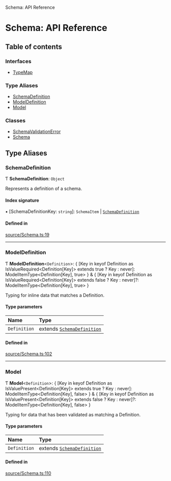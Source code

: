 Schema: API Reference

# Schema: API Reference

## Table of contents

### Interfaces

- [TypeMap](interfaces/TypeMap.md)

### Type Aliases

- [SchemaDefinition](README.md#schemadefinition)
- [ModelDefinition](README.md#modeldefinition)
- [Model](README.md#model)

### Classes

- [SchemaValidationError](classes/SchemaValidationError.md)
- [Schema](classes/Schema.md)

## Type Aliases

### SchemaDefinition

Ƭ **SchemaDefinition**: `Object`

Represents a definition of a schema.

#### Index signature

▪ [SchemaDefinitionKey: `string`]: `SchemaItem` \| [`SchemaDefinition`](README.md#schemadefinition)

#### Defined in

[source/Schema.ts:19](https://github.com/JeremyBankes/schema/blob/0a5915a/source/Schema.ts#L19)

___

### ModelDefinition

Ƭ **ModelDefinition**<`Definition`\>: { [Key in keyof Definition as IsValueRequired<Definition[Key]\> extends true ? Key : never]: ModelItemType<Definition[Key], true\> } & { [Key in keyof Definition as IsValueRequired<Definition[Key]\> extends false ? Key : never]?: ModelItemType<Definition[Key], true\> }

Typing for inline data that matches a Definition.

#### Type parameters

| Name | Type |
| :------ | :------ |
| `Definition` | extends [`SchemaDefinition`](README.md#schemadefinition) |

#### Defined in

[source/Schema.ts:102](https://github.com/JeremyBankes/schema/blob/0a5915a/source/Schema.ts#L102)

___

### Model

Ƭ **Model**<`Definition`\>: { [Key in keyof Definition as IsValuePresent<Definition[Key]\> extends true ? Key : never]: ModelItemType<Definition[Key], false\> } & { [Key in keyof Definition as IsValuePresent<Definition[Key]\> extends false ? Key : never]?: ModelItemType<Definition[Key], false\> }

Typing for data that has been validated as matching a Definition.

#### Type parameters

| Name | Type |
| :------ | :------ |
| `Definition` | extends [`SchemaDefinition`](README.md#schemadefinition) |

#### Defined in

[source/Schema.ts:110](https://github.com/JeremyBankes/schema/blob/0a5915a/source/Schema.ts#L110)
